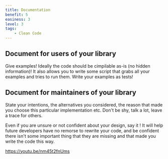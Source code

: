```yaml
---
title: Documentation
benefit: 5
easiness: 3
level: 3
tags:
    - Clean Code
---
```


## Document for users of your library

Give examples! Ideally the code should be cimpilable as-is (no hidden information)! It also allows you to write some script that grabs all your examples and tries to run them. Write your examples as tests!

## Document for maintainers of your library

State your intentions, the alternatives you considered, the reason that made you choose this particular implementation etc. Don't be shy, talk a lot, leave a trace for others.

Even if you are unsure or not confident about your design, say it ! It will help future developers have no remorse to rewrite your code, and be confident there isn't some important thing that they are missing and that made you write the code this way.


https://youtu.be/nm45t2fnUms